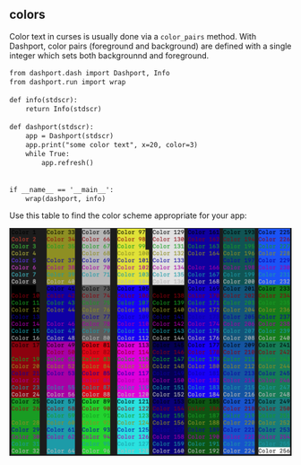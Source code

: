 ## colors

Color text in curses is usually done via a `color_pairs` method. With Dashport, color pairs (foreground and background) are defined with a single integer which sets both backgrounnd and foreground.

```
from dashport.dash import Dashport, Info
from dashport.run import wrap

def info(stdscr):
    return Info(stdscr)

def dashport(stdscr):
    app = Dashport(stdscr)
    app.print("some color text", x=20, color=3)
    while True:
        app.refresh()


if __name__ == '__main__':
    wrap(dashport, info)
```

Use this table to find the color scheme appropriate for your app:

![color palette for dashport](docs/color_palette.png?raw=true "Dashport Color Palette")
